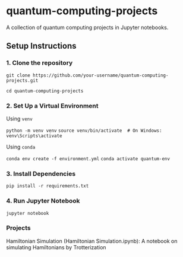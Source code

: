 # quantum-computing-projects
A collection of quantum computing projects in Jupyter notebooks.

## Setup Instructions
### 1. Clone the repository

`git clone https://github.com/your-username/quantum-computing-projects.git`

`cd quantum-computing-projects`

### 2. Set Up a Virtual Environment

Using `venv`

`python -m venv venv`
`source venv/bin/activate  # On Windows: venv\Scripts\activate`

Using `conda`

`conda env create -f environment.yml`
`conda activate quantum-env`

### 3. Install Dependencies

`pip install -r requirements.txt`

### 4. Run Jupyter Notebook

`jupyter notebook`

### Projects

Hamiltonian Simulation (Hamiltonian Simulation.ipynb): A notebook on simulating Hamiltonians by Trotterization

